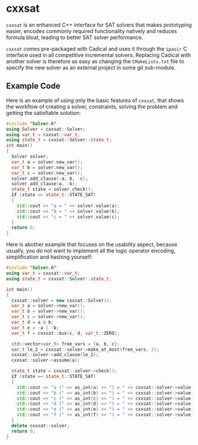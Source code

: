# cxxsat
`cxxsat` is an enhanced C++ interface for SAT solvers that makes prototyping easier,
encodes commonly required functionality natively and reduces formula bloat, leading to
better SAT solver performance.

`cxxsat` comes pre-packaged with Cadical and uses it through the `ipasir` C interface
used in all competitive incremental solvers. Replacing Cadical with another solver is
therefore as easy as changing the `CMakeLists.txt` file to specify the new solver as
an external project in some git sub-module.

## Example Code

Here is an example of using only the basic features of `cxxsat`, that shows the workflow
of creating a solver, constraints, solving the problem and getting the satisfiable solution:

```C++
#include "Solver.h"
using Solver = cxxsat::Solver;
using var_t = cxxsat::var_t;
using state_t = cxxsat::Solver::state_t;
int main()
{
  Solver solver;
  var_t a = solver.new_var();
  var_t b = solver.new_var();
  var_t c = solver.new_var();
  solver.add_clause(-a, b, -c);
  solver.add_clause(a, -b);
  state_t state = solver.check();
  if (state == state_t::STATE_SAT)
  {
    std::cout << "a = " << solver.value(a);
    std::cout << "b = " << solver.value(b);
    std::cout << "c = " << solver.value(c);
  }
  return 0;
}
```

Here is abother example that focuses on the usability aspect, because usually, you
do not want to implement all the logic operator encoding, simplification and hashing
yourself:

```C++
#include "Solver.h"
using var_t = cxxsat::var_t;
using state_t = cxxsat::Solver::state_t;

int main()
{
  cxxsat::solver = new cxxsat::Solver();
  var_t a = solver->new_var();
  var_t b = solver->new_var();
  var_t c = solver->new_var();
  var_t d = a & b;
  var_t e = -a | -b;
  var_t f = cxxsat::mux(c, d, var_t::ZERO);

  std::vector<var_t> free_vars = {a, b, c};
  var_t le_2 = cxxsat::solver->make_at_most(free_vars, 2);
  cxxsat::solver->add_clause(le_2);
  cxxsat::solver->assume(a);

  state_t state = cxxsat::solver->check();
  if (state == state_t::STATE_SAT)
  {
    std::cout << "a (" << as_int(a) << ") = " << cxxsat::solver->value(a);
    std::cout << "b (" << as_int(b) << ") = " << cxxsat::solver->value(b);
    std::cout << "c (" << as_int(c) << ") = " << cxxsat::solver->value(c);
    std::cout << "d (" << as_int(d) << ") = " << cxxsat::solver->value(d);
    std::cout << "e (" << as_int(e) << ") = " << cxxsat::solver->value(e);
    std::cout << "f (" << as_int(f) << ") = " << cxxsat::solver->value(f);
  }
  delete cxxsat::solver;
  return 0;
}
```
